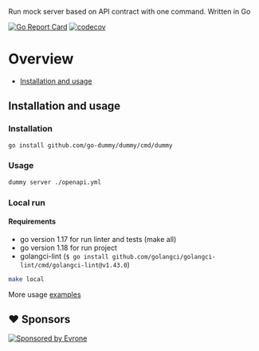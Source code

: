 Run mock server based on API contract with one command. Written in Go

[![Go Report Card](https://goreportcard.com/badge/github.com/go-dummy/dummy)](https://goreportcard.com/report/github.com/go-dummy/dummy)
[![codecov](https://codecov.io/gh/go-dummy/dummy/branch/main/graph/badge.svg?token=2J45SL2XJS)](https://codecov.io/gh/go-dummy/dummy)

# Overview
- [Installation and usage](#installation-and-usage)
## Installation and usage
### Installation
```bash
go install github.com/go-dummy/dummy/cmd/dummy
```
### Usage
```bash
dummy server ./openapi.yml
```
### Local run
#### Requirements
- go version 1.17 for run linter and tests (make all)
- go version 1.18 for run project
- golangci-lint (`$ go install github.com/golangci/golangci-lint/cmd/golangci-lint@v1.43.0`)
```bash
make local
```
More usage [examples](examples)

## ♥️ Sponsors
<p>
  <a href="https://evrone.com/?utm_source=github&utm_campaign=dotenv-linter">
    <img src="https://www.mgrachev.com/assets/static/sponsored_by_evrone.svg?sanitize=true"
      alt="Sponsored by Evrone">
  </a>
</p>
